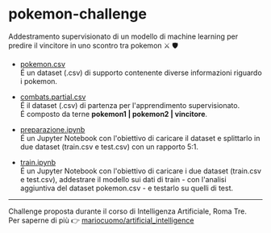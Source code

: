 # pokemon-challenge
Addestramento supervisionato di un modello di machine learning per predire il vincitore in uno scontro tra pokemon :crossed_swords: :shield:

* [pokemon.csv](https://github.com/mariocuomo/pokemon-challenge/blob/main/pokemon.csv)<br>
É un dataset (.csv) di supporto contenente diverse informazioni riguardo i pokemon.

* [combats.partial.csv](https://github.com/mariocuomo/pokemon-challenge/blob/main/combats.partial.csv)<br>
É il dataset (.csv) di partenza per l'apprendimento supervisionato.<br>
É composto da terne **pokemon1 | pokemon2 | vincitore**.

* [preparazione.ipynb](https://github.com/mariocuomo/pokemon-challenge/blob/main/preparazione.ipynb)<br>
É un Jupyter Notebook con l'obiettivo di caricare il dataset e splittarlo in due dataset (train.csv e test.csv) con un rapporto 5:1.

* [train.ipynb](https://github.com/mariocuomo/pokemon-challenge/blob/main/train.ipynb)<br>
É un Jupyter Notebook con l'obiettivo di caricare i due dataset (train.csv e test.csv), addestrare il modello sui dati di train - con l'analisi aggiuntiva del dataset pokemon.csv - e testarlo su quelli di test.

---
Challenge proposta durante il corso di Intelligenza Artificiale, Roma Tre.<br>
Per saperne di più :point_right: [mariocuomo/artificial_intelligence](https://github.com/mariocuomo/artificial_intelligence)

